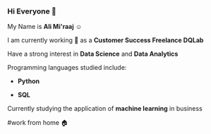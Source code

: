 ### Hi Everyone :wave:

My Name is **Ali Mi'raaj** :relaxed:

I am currently working :office: as a **Customer Success Freelance DQLab**

Have a strong interest in **Data Science** and **Data Analytics**

Programming languages studied include:

* **Python**

* **SQL**

Currently studying the application of **machine learning** in business

#work from home :house:

